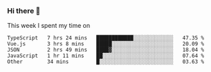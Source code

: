 ### Hi there 👋

<!--
**qiruohan/qiruohan** is a ✨ _special_ ✨ repository because its `README.md` (this file) appears on your GitHub profile.

Here are some ideas to get you started:

- 🔭 I’m currently working on ...
- 🌱 I’m currently learning ...
- 👯 I’m looking to collaborate on ...
- 🤔 I’m looking for help with ...
- 💬 Ask me about ...
- 📫 How to reach me: ...
- 😄 Pronouns: ...
- ⚡ Fun fact: ...
-->

This week I spent my time on 
<!--START_SECTION:waka-->
```text
TypeScript   7 hrs 24 mins   ████████████░░░░░░░░░░░░░   47.35 % 
Vue.js       3 hrs 8 mins    █████░░░░░░░░░░░░░░░░░░░░   20.09 % 
JSON         2 hrs 49 mins   ████▓░░░░░░░░░░░░░░░░░░░░   18.04 % 
JavaScript   1 hr 11 mins    ██░░░░░░░░░░░░░░░░░░░░░░░   07.64 % 
Other        34 mins         █░░░░░░░░░░░░░░░░░░░░░░░░   03.63 % 
```
<!--END_SECTION:waka-->
